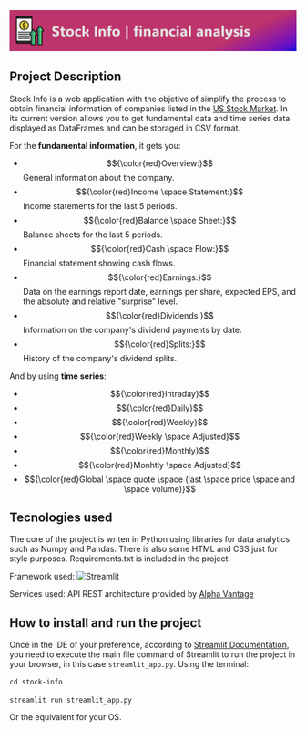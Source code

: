 <p align='center'>
  <img src="resources/logo-stock-info.png">
</p>

## Project Description
Stock Info is a web application with the objetive of simplify the process to obtain financial information of companies listed in the [US Stock Market](https://www.nasdaq.com/market-activity/stocks/screener). In its current version allows you to get fundamental data and time series data displayed as DataFrames and can be storaged in CSV format.

For the **fundamental information**, it gets you:
- $${\color{red}Overview:}$$ General information about the company.
- $${\color{red}Income \space Statement:}$$ Income statements for the last 5 periods.
- $${\color{red}Balance \space Sheet:}$$ Balance sheets for the last 5 periods.
- $${\color{red}Cash \space Flow:}$$ Financial statement showing cash flows.
- $${\color{red}Earnings:}$$ Data on the earnings report date, earnings per share, expected EPS, and the absolute and relative "surprise" level.
- $${\color{red}Dividends:}$$ Information on the company's dividend payments by date.
- $${\color{red}Splits:}$$ History of the company's dividend splits.

And by using **time series**:
- $${\color{red}Intraday}$$
- $${\color{red}Daily}$$
- $${\color{red}Weekly}$$
- $${\color{red}Weekly \space Adjusted}$$
- $${\color{red}Monthly}$$
- $${\color{red}Monhtly \space Adjusted}$$
- $${\color{red}Global \space quote \space (last \space price \space and \space volume)}$$

## Tecnologies used
The core of the project is writen in Python using libraries for data analytics such as Numpy and Pandas. There is also some HTML and CSS just for style purposes. Requirements.txt is included in the project.

Framework used: ![Streamlit](https://img.shields.io/badge/Streamlit-%23FE4B4B.svg?style=for-the-badge&logo=streamlit&logoColor=white)

Services used: API REST architecture provided by [Alpha Vantage](https://www.alphavantage.co/)

## How to install and run the project
Once in the IDE of your preference, according to [Streamlit Documentation](https://docs.streamlit.io/get-started/fundamentals/main-concepts), you need to execute the main file command of Streamlit to run the project in your browser, in this case `streamlit_app.py`. Using the terminal:
```
cd stock-info

streamlit run streamlit_app.py
```
Or the equivalent for your OS.

